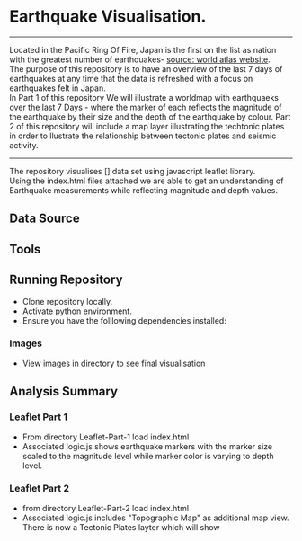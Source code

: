 # Earthquake Visualisation.
--------------
Located in the Pacific Ring Of Fire, Japan is the first on the list as nation with the greatest number of earthquakes- [source: world atlas website](https://www.worldatlas.com/articles/the-world-s-10-most-earthquake-prone-countries.html).  
The purpose of this repository is to have an overview of the last 7 days of earthquakes at any time that the data is refreshed with a focus on earthquakes felt in Japan.  
In Part 1 of this repository We will illustrate a worldmap with earthquaeks over the last 7 Days - where the marker of each reflects the magnitude of the earthquake by their size and the depth of the earthquake by colour. 
Part 2 of this repository will include a map layer illustrating the techtonic plates in order to llustrate the relationship between tectonic plates and seismic activity. 

--------------
The repository visualises [] data set using javascript leaflet library.   
Using the index.html files attached we are able to get an understanding of Earthquake measurements while reflecting magnitude and depth values.

## Data Source

## Tools 


    
## Running Repository 
- Clone repository locally.
- Activate python environment.
- Ensure you have the folllowing dependencies installed:

    
### Images
- View images in directory to see final visualisation

## Analysis Summary
### Leaflet Part 1
- From directory Leaflet-Part-1 load index.html
- Associated logic.js shows earthquake markers with the marker size scaled to the magnitude level while marker color is varying to depth level.  

    
### Leaflet Part 2
- from directory Leaflet-Part-2 load index.html
- Associated logic.js includes "Topographic Map" as additional map view.  
    There is now a Tectonic Plates layter which will show 
